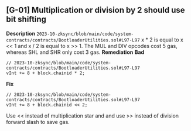 ## [G-01] Multiplication or division by 2 should use bit shifting
**Description**
```2023-10-zksync/blob/main/code/system-contracts/contracts/BootloaderUtilities.sol#L97-L97```
x * 2 is equal to x << 1 and x / 2 is equal to x >> 1. The MUL and DIV opcodes cost 5 gas, whereas SHL and SHR only cost 3 gas.
**Remediation**
**Bad**
```sol
// 2023-10-zksync/blob/main/code/system-contracts/contracts/BootloaderUtilities.sol#L97-L97
vInt += 8 + block.chainid * 2;
```
**Fix**
```sol
// 2023-10-zksync/blob/main/code/system-contracts/contracts/BootloaderUtilities.sol#L97-L97
vInt += 8 + block.chainid << 2;
```
Use << instead of multiplication star and and use >> instead of division forward slash to save gas.